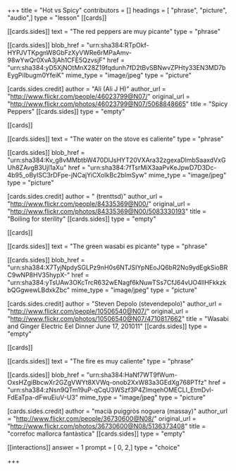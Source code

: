 +++
title = "Hot vs Spicy"
contributors = []
headings = [ "phrase", "picture", "audio",]
type = "lesson"
[[cards]]

[[cards.sides]]
text = "The red peppers are muy picante"
type = "phrase"

[[cards.sides]]
blob_href = "urn:sha384:RTpOkf-HYPJVTKpgnW8GbFzXyVWRe6rMPaAmv-98wYwQr0XvA3jAh1CFE5QzvsjF"
href = "urn:sha384:yD5XjNOtMnX28Z19fqdunh7fD2tBvSBNwvZPHty33EN3MD7bEygPiIbugm0YfeiK"
mime_type = "image/jpeg"
type = "picture"

[cards.sides.credit]
author = "Ali (Ali J H)"
author_url = "http://www.flickr.com/people/46023799@N07/"
original_url = "http://www.flickr.com/photos/46023799@N07/5068848665"
title = "Spicy Peppers"
[[cards.sides]]
type = "empty"

[[cards]]

[[cards.sides]]
text = "The water on the stove es caliente"
type = "phrase"

[[cards.sides]]
blob_href = "urn:sha384:Kv_g8vMMbtbW470DIJsHYT20VXAra32zgexaDlmbSaaxdVxGUh8ZAvgB3Ujl1aXu"
href = "urn:sha384:7fTsrMiX3aaPvKeJpwD7D3Dc-4b95_oByISC3rDFpe-jNCajYiCXoIkBc2bImSyw"
mime_type = "image/jpeg"
type = "picture"

[cards.sides.credit]
author = " (trenttsd)"
author_url = "http://www.flickr.com/people/84335369@N00/"
original_url = "http://www.flickr.com/photos/84335369@N00/5083330193"
title = "Boiling for sterility"
[[cards.sides]]
type = "empty"

[[cards]]

[[cards.sides]]
text = "The green wasabi es picante"
type = "phrase"

[[cards.sides]]
blob_href = "urn:sha384:X7TyjNpdySGLPz9nH0s6NTJSIYpNEoJQ6bR2No9ydEgkSioBRC9wNP8HV35hypX-"
href = "urn:sha384:yTsUAw3OKcTrcR632wENagf6kNuwTSs7CfJ64vUO4IlHFkkzkbQGgwewLBdxkZbc"
mime_type = "image/jpeg"
type = "picture"

[cards.sides.credit]
author = "Steven Depolo (stevendepolo)"
author_url = "http://www.flickr.com/people/10506540@N07/"
original_url = "http://www.flickr.com/photos/10506540@N07/4710817662"
title = "Wasabi and Ginger Electric Eel Dinner June 17, 201011"
[[cards.sides]]
type = "empty"

[[cards]]

[[cards.sides]]
text = "The fire es muy caliente"
type = "phrase"

[[cards.sides]]
blob_href = "urn:sha384:HaNf7WT9fWum-OxsHZgiBbcwXr2GZgVWYt8XVWq-onob2XxW83a3GEdXg768PTfz"
href = "urn:sha384:zNsn9QTm19uP-qCqU3WSzf3P4ZlmqehOMECLI_EtmDvl-FdEaTpa-dFwuEiuV-U3"
mime_type = "image/jpeg"
type = "picture"

[cards.sides.credit]
author = "macià puiggròs noguera (massay)"
author_url = "http://www.flickr.com/people/36730600@N08/"
original_url = "http://www.flickr.com/photos/36730600@N08/5136373408"
title = "correfoc mallorca fantàstica"
[[cards.sides]]
type = "empty"

[[interactions]]
answer = 1
prompt = [ 0, 2,]
type = "choice"

+++
